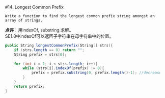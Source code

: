 #14. Longest Common Prefix

	Write a function to find the longest common prefix string amongst an array of strings.

**点评**：用indexOf, substring 求解。<br />
SE1.8中indexOf可以返回子字符串在母字符串中的位置。


```csharp
public String longestCommonPrefix(String[] strs){
	if (strs.length == 0) return "";
	String prefix = strs[0];
		
	for (int i = 1; i < strs.length; i++){
		while (strs[i].indexOf(prefix) != 0){
			prefix = prefix.substring(0, prefix.length()-1); //decrease prefix by 1
		}	
	}
	return prefix;
}

```